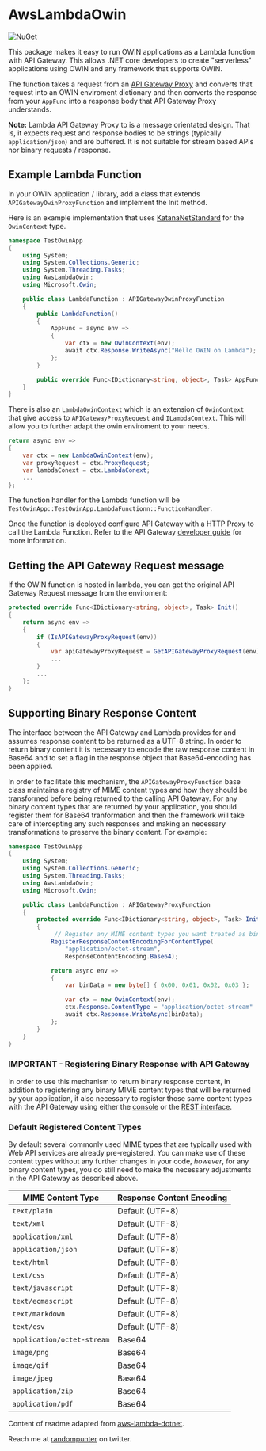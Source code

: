 # AwsLambdaOwin

[![NuGet](https://img.shields.io/nuget/v/AwsLambdaOwin.svg)](https://www.nuget.org/packages/AwsLambdaOwin/)

This package makes it easy to run OWIN applications as a Lambda function with
API Gateway. This allows .NET core developers to create "serverless" applications
using OWIN and any framework that supports OWIN.

The function takes a request from an [API Gateway Proxy](0) and converts that
request into an OWIN enviroment dictionary and then converts the response from
your `AppFunc` into a response body that API Gateway Proxy understands.

**Note:** Lambda API Gateway Proxy to is a message orientated design. That is, it
expects request and response bodies to be strings (typically `application/json`)
and are buffered. It is not suitable for stream based APIs nor binary requests /
response.

## Example Lambda Function

In your OWIN application / library, add a class that extends
`APIGatewayOwinProxyFunction` and implement the Init method.

Here is an example implementation that uses [KatanaNetStandard](1) for the
`OwinContext` type.

```csharp
namespace TestOwinApp
{
    using System;
    using System.Collections.Generic;
    using System.Threading.Tasks;
    using AwsLambdaOwin;
    using Microsoft.Owin;

    public class LambdaFunction : APIGatewayOwinProxyFunction
    {
        public LambdaFunction()
        {
            AppFunc = async env =>
            {
                var ctx = new OwinContext(env);
                await ctx.Response.WriteAsync("Hello OWIN on Lambda");
            }; 
        }

        public override Func<IDictionary<string, object>, Task> AppFunc { get; }
    }
}
```

There is also an `LambdaOwinContext` which is an extension of `OwinContext`
that give access to `APIGatewayProxyRequest` and `ILambdaContext`. This will
allow you to further adapt the owin enviroment to your needs.

```csharp
return async env =>
{
    var ctx = new LambdaOwinContext(env);
    var proxyRequest = ctx.ProxyRequest;
    var lambdaConext = ctx.LambdaConext;
    ...
};
```

The function handler for the Lambda function will be
`TestOwinApp::TestOwinApp.LambdaFunctionn::FunctionHandler`.

Once the function is deployed configure API Gateway with a HTTP Proxy to call
the Lambda Function. Refer to the API Gateway [developer guide][2] for more
information.

## Getting the API Gateway Request message

If the OWIN function is hosted in lambda, you can get the original API Gateway
Request message from the enviroment:

```csharp
protected override Func<IDictionary<string, object>, Task> Init()
{
    return async env =>
    {
        if (IsAPIGatewayProxyRequest(env))
        {
            var apiGatewayProxyRequest = GetAPIGatewayProxyRequest(env);
            ...
        }
        ...
    };
}
```

## Supporting Binary Response Content

The interface between the API Gateway and Lambda provides for and assumes
response content to be returned as a UTF-8 string. In order to return binary
content it is necessary to encode the raw response content in Base64 and to set
a flag in the response object that Base64-encoding has been applied.

In order to facilitate this mechanism, the `APIGatewayProxyFunction` base class
maintains a registry of MIME content types and how they should be transformed
before being returned to the calling API Gateway.  For any binary content types
that are returned by your application, you should register them for Base64
tranformation and then the framework will take care of intercepting any such
responses and making an necessary transformations to preserve the binary
content.  For example:

```csharp
namespace TestOwinApp
{
    using System;
    using System.Collections.Generic;
    using System.Threading.Tasks;
    using AwsLambdaOwin;
    using Microsoft.Owin;

    public class LambdaFunction : APIGatewayProxyFunction
    {
        protected override Func<IDictionary<string, object>, Task> Init()
        {
             // Register any MIME content types you want treated as binary
            RegisterResponseContentEncodingForContentType(
                "application/octet-stream",
                ResponseContentEncoding.Base64);

            return async env =>
            {
                var binData = new byte[] { 0x00, 0x01, 0x02, 0x03 };

                var ctx = new OwinContext(env);
                ctx.Response.ContentType = "application/octet-stream"
                await ctx.Response.WriteAsync(binData);
            };
        }
    }
}
```

### IMPORTANT - Registering Binary Response with API Gateway

In order to use this mechanism to return binary response content, in addition to
registering any binary MIME content types that will be returned by your
application, it also necessary to register those same content types with the API
Gateway using either the [console][5] or the [REST interface][6].

### Default Registered Content Types

By default several commonly used MIME types that are typically used with Web API services
are already pre-registered.  You can make use of these content types without any further
changes in your code, *however*, for any binary content types, you do still need to make
the necessary adjustments in the API Gateway as described above.


MIME Content Type | Response Content Encoding
------------------|--------------------------
`text/plain`               | Default (UTF-8)
`text/xml`                 | Default (UTF-8)
`application/xml`          | Default (UTF-8)
`application/json`         | Default (UTF-8)
`text/html`                | Default (UTF-8)
`text/css`                 | Default (UTF-8)
`text/javascript`          | Default (UTF-8)
`text/ecmascript`          | Default (UTF-8)
`text/markdown`            | Default (UTF-8)
`text/csv`                 | Default (UTF-8)
`application/octet-stream` | Base64
`image/png`                | Base64
`image/gif`                | Base64
`image/jpeg`               | Base64
`application/zip`          | Base64
`application/pdf`          | Base64


Content of readme adapted from [aws-lambda-dotnet][4].

Reach me at [randompunter][3] on twitter.

[0]: http://docs.aws.amazon.com/apigateway/latest/developerguide/api-gateway-create-api-as-simple-proxy.html
[1]: https://www.nuget.org/packages/KatanaNetStandard/
[2]: http://docs.aws.amazon.com/apigateway/latest/developerguide/api-gateway-create-api-as-simple-proxy.html
[3]: https://twitter.com/randompunter
[4]: https://github.com/aws/aws-lambda-dotnet/tree/master/Libraries/src/Amazon.Lambda.AspNetCoreServer
[5]: http://docs.aws.amazon.com/apigateway/latest/developerguide/api-gateway-payload-encodings-configure-with-console.html
[6]: http://docs.aws.amazon.com/apigateway/latest/developerguide/api-gateway-payload-encodings-configure-with-control-service-api.html
